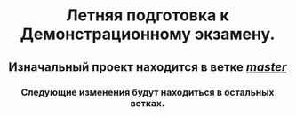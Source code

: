 <h1 align="center">Летняя подготовка к Демонстрационному экзамену.</h1>
<h2 align="center">Изначальный проект находится в ветке <a href="https://github.com/florichdev/PreparingDemoEkz/tree/master"><b><i>master</i></b></a></h2>
<h3 align="center">Следующие изменения будут находиться в остальных ветках.</h3>
